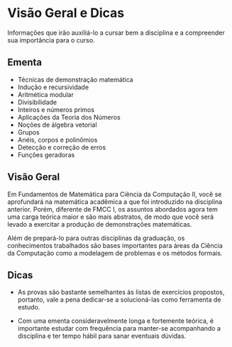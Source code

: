 # Visão Geral e Dicas

Informações que irão auxiliá-lo a cursar bem a disciplina e a compreender sua importância para o curso.

## Ementa

- Técnicas de demonstração matemática
- Indução e recursividade
- Aritmética modular
- Divisibilidade
- Inteiros e números primos
- Aplicações da Teoria dos Números
- Noções de álgebra vetorial
- Grupos
- Anéis, corpos e polinômios
- Detecção e correção de erros
- Funções geradoras

## Visão Geral

Em Fundamentos de Matemática para Ciência da Computação II, você se aprofundará na matemática acadêmica a que foi introduzido na disciplina anterior. Porém, diferente de FMCC I, os assuntos abordados agora tem uma carga teórica maior e são mais abstratos, de modo que você será levado a exercitar a produção de demonstrações matemáticas.

Além de prepará-lo para outras disciplinas da graduação, os conhecimentos trabalhados são bases importantes para áreas da Ciência da Computação como a modelagem de problemas e os métodos formais. 

## Dicas

- As provas são bastante semelhantes às listas de exercícios propostos, portanto, vale a pena dedicar-se a solucioná-las como ferramenta de estudo.

- Com uma ementa consideravelmente longa e fortemente teórica, é importante estudar com frequência para manter-se acompanhando a disciplina e ter tempo hábil para sanar eventuais dúvidas. 
